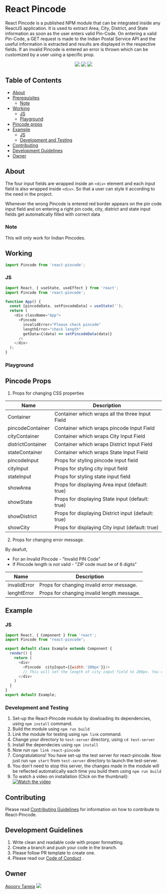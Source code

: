 # React Pincode

React Pincode is a published NPM module that can be integrated inside any ReactJS application. It is used to extract Area, City, District, and State information as soon as the user enters valid Pin-Code. On entering a valid Pin-Code, a GET request is made to the Indian Postal Service API and the useful information is extracted and results are displayed in the respective fields. If an invalid Pincode is entered an error is thrown which can be customized by a user using a specific prop.

<div align="center">
    <img src="https://forthebadge.com/images/badges/powered-by-responsibility.svg" >
    <img src="https://forthebadge.com/images/badges/built-with-love.svg" >
    <img src="https://forthebadge.com/images/badges/made-with-javascript.svg" >
</div>


## Table of Contents

- [About](#about)
- [Prerequisites](#prerequisites)
  - [Note](#note)
- [Working](#working)
  - [JS](#js)
  - [Playground](#playground)
- [Pincode props](#pincode-props)
- [Example](#example)
  - [JS](#js-1)
  - [Development and Testing](#development-and-testing)
- [Contributing](#contributing)
- [Development Guidelines](#development-guidelines)
- [Owner](#owner)

## About

The four input fields are wrapped inside an `<div>` element and each input field is also wrapped inside `<div>`. So that a user can style it according to the need in the project.

Whenever the wrong Pincode is entered red border appears on the pin code input field and on entering a right pin code, city, district and state input fields get automatically filled with correct data

### Note

This will only work for Indian Pincodes.

## Working

```js
import Pincode from 'react-pincode';
```

### JS

```js
import React, { useState, useEffect } from 'react';
import Pincode from 'react-pincode';

function App() {
  const [pincodeData, setPincodeData] = useState('');
  return (
    <div className="App">
      <Pincode
        invalidError="Please check pincode"
        lengthError="check length"
        getData={(data) => setPincodeData(data)}
      />
    </div>
  );
}
```

### Playground



## Pincode Props

1. Props for changing CSS properties

| Name              | Description                                         |
| ----------------- | --------------------------------------------------- |
| Container         | Container which wraps all the three Input Field     |
| pincodeContainer  | Container which wraps pincode Input Field           |
| cityContainer     | Container which wraps City Input Field              |
| districtContainer | Container which wraps District Input Field          |
| stateContainer    | Container which wraps State Input Field             |
| pincodeInput      | Props for styling pincode input field               |
| cityInput         | Props for styling city input field                  |
| stateInput        | Props for styling state input field                 |
| showArea          | Props for displaying Area input (default: true)     |
| showState         | Props for displaying State input (default: true)    |
| showDistrict      | Props for displaying District input (default: true) |
| showCity          | Props for displaying City input (default: true)     |



2. Props for changing error message.

By deafult,

- For an Invalid Pincode - "Invalid PIN Code"
- If Pincode length is not valid - "ZIP code must be of 6 digits"

| Name         | Description                                |
| ------------ | ------------------------------------------ |
| invalidError | Props for changing invalid error message.  |
| lenghtError  | Props for changing invalid length message. |

## Example

### JS

```js
import React, { Component } from 'react';
import Pincode from "react-pincode";

export default class Example extends Component {
  render() {
    return (
      <div>
        <Pincode  cityInput={{width:'200px'}}/>
        // This will set the length of city input field to 200px. You can play with rest of the props to style it according to your need.
      </div>
    )
  }
}
export default Example;
```

### Development and Testing

1. Set-up the React-Pincode module by dowloading its dependencies, using `npm install` command.
2. Build the module using `npm run build`
3. Link the module for testing using `npm link` command.
4. Change your directory to `test-server` directory, using `cd test-server`
5. Install the dependecies using `npm install`
6. Now run `npm link react-pincode`
7. Congratulations! You have set-up the test server for react-pincode.
   Now just run `npm start` from `test-server` directory to launch the test-server.
8. You don't need to stop this server, the changes made in the module will be reflected automatically each time you build them using `npm run build`
9. To watch a video on installation (Click on the thumbnail):
   [![Watch the video](https://img.youtube.com/vi/DtBObHLaQDA/maxresdefault.jpg)](https://www.youtube.com/watch?v=DtBObHLaQDA)

## Contributing

Please read [Contributing Guidelines](./CONTRIBUTING.md) for information on how to contribute to React-Pincode.

## Development Guidelines

1. Write clean and readable code with proper formatting.
2. Create a branch and push your code in the branch.
3. Please follow PR template to create one.
4. Please read our [Code of Conduct](./CODE_OF_CONDUCT.md) .

## Owner

[Apoorv Taneja](https://github.com/plxity) <img src="https://img.shields.io/twitter/follow/apoorv_taneja?label=Follow&style=social" />
